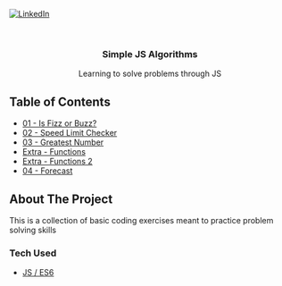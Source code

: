 [![LinkedIn][linkedin-shield]][linkedin-url]

<br />
<div align="center">
  <h3 align="center">Simple JS Algorithms</h3>
  <p align="center">
    Learning to solve problems through JS
  </p>
</div>

## Table of Contents

- [01 - Is Fizz or Buzz?](https://github.com/AlbaCasas/simple-algorithms/pull/2)
- [02 - Speed Limit Checker](https://github.com/AlbaCasas/simple-algorithms/pull/3)
- [03 - Greatest Number](https://github.com/AlbaCasas/simple-algorithms/pull/4)
- [Extra - Functions](https://github.com/AlbaCasas/simple-algorithms/pull/5)
- [Extra - Functions 2](https://github.com/AlbaCasas/simple-algorithms/pull/6)
- [04 - Forecast](https://github.com/AlbaCasas/simple-algorithms/pull/7)

## About The Project

This is a collection of basic coding exercises meant to practice problem solving skills

### Tech Used

- [JS / ES6](https://tc39.es/ecma262/)

[linkedin-shield]: https://img.shields.io/badge/-LinkedIn-black.svg?style=for-the-badge&logo=linkedin&colorB=555
[linkedin-url]: https://www.linkedin.com/in/alba-casas/
